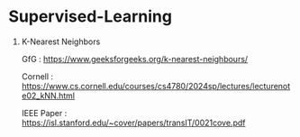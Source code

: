 # Supervised-Learning

1. K-Nearest Neighbors
   
	GfG :         https://www.geeksforgeeks.org/k-nearest-neighbours/
  
  	Cornell :     https://www.cs.cornell.edu/courses/cs4780/2024sp/lectures/lecturenote02_kNN.html
  
  	IEEE Paper :  https://isl.stanford.edu/~cover/papers/transIT/0021cove.pdf
